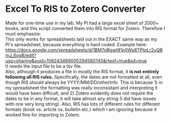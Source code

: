 # Excel To RIS to Zotero Converter
Made for one-time use in my lab. My PI had a large excel sheet of 2000+ books, and this script converted them into RIS format for Zotero. Therefore I must emphasize:  
This only works for spreadsheets laid out in the EXACT same way as my PI's spreadsheet, because everything is hard coded. Example here:  
https://docs.google.com/spreadsheets/d/1BM7qBgwt91p0Ws8TPtpLr2uQBmJ_6ogB/edit?usp=sharing&ouid=106243489005294580745&rtpof=true&sd=true  
It needs the input file to be a tsv file.  
Also, although it produces a file in mostly the RIS format, it **is not entirely following all RIS rules.** Specifically, the dates are not formatted at all, even though RIS should always be YYYY/MM/DD/otherInfo. This is because 1) in my spreadsheet the formatting was really inconsistant and interpreting it would have been difficult, and 2) Zotero evidently does not require the dates to be in any format, it will take almost any string (I did have issues with one very long string). Also, RIS has lots of different rules for different formats (book vs. article vs. bulletin etc.) which I am ignoring because it worked fine for importing to Zotero.  
